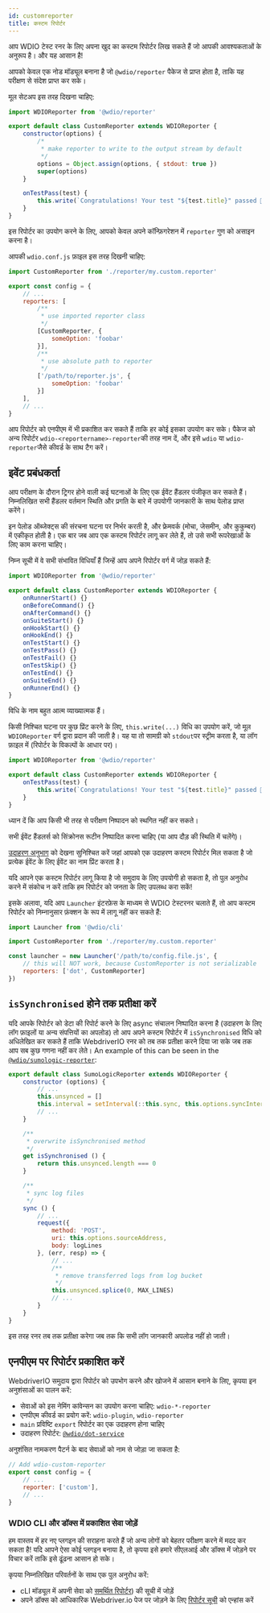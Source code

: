 ```yaml
---
id: customreporter
title: कस्टम रिपोर्टर
---
```


आप WDIO टेस्ट रनर के लिए अपना खुद का कस्टम रिपोर्टर लिख सकते हैं जो आपकी आवश्यकताओं के अनुरूप है। और यह आसान है!

आपको केवल एक नोड मॉड्यूल बनाना है जो `@wdio/reporter` पैकेज से प्राप्त होता है, ताकि यह परीक्षण से संदेश प्राप्त कर सके।

मूल सेटअप इस तरह दिखना चाहिए:

```js
import WDIOReporter from '@wdio/reporter'

export default class CustomReporter extends WDIOReporter {
    constructor(options) {
        /*
         * make reporter to write to the output stream by default
         */
        options = Object.assign(options, { stdout: true })
        super(options)
    }

    onTestPass(test) {
        this.write(`Congratulations! Your test "${test.title}" passed 👏`)
    }
}
```

इस रिपोर्टर का उपयोग करने के लिए, आपको केवल अपने कॉन्फ़िगरेशन में `reporter` गुण को असाइन करना है।


आपकी `wdio.conf.js` फ़ाइल इस तरह दिखनी चाहिए:

```js
import CustomReporter from './reporter/my.custom.reporter'

export const config = {
    // ...
    reporters: [
        /**
         * use imported reporter class
         */
        [CustomReporter, {
            someOption: 'foobar'
        }],
        /**
         * use absolute path to reporter
         */
        ['/path/to/reporter.js', {
            someOption: 'foobar'
        }]
    ],
    // ...
}
```

आप रिपोर्टर को एनपीएम में भी प्रकाशित कर सकते हैं ताकि हर कोई इसका उपयोग कर सके। पैकेज को अन्य रिपोर्टर `wdio-<reportername>-reporter`की तरह नाम दें, और इसे `wdio` या `wdio-reporter`जैसे कीवर्ड के साथ टैग करें।

## इवेंट प्रबंधकर्ता

आप परीक्षण के दौरान ट्रिगर होने वाली कई घटनाओं के लिए एक ईवेंट हैंडलर पंजीकृत कर सकते हैं। निम्नलिखित सभी हैंडलर वर्तमान स्थिति और प्रगति के बारे में उपयोगी जानकारी के साथ पेलोड प्राप्त करेंगे।

इन पेलोड ऑब्जेक्ट्स की संरचना घटना पर निर्भर करती है, और फ्रेमवर्क (मोचा, जेसमीन, और कुकुम्बर) में एकीकृत होती है। एक बार जब आप एक कस्टम रिपोर्टर लागू कर लेते हैं, तो उसे सभी रूपरेखाओं के लिए काम करना चाहिए।

निम्न सूची में वे सभी संभावित विधियाँ हैं जिन्हें आप अपने रिपोर्टर वर्ग में जोड़ सकते हैं:

```js
import WDIOReporter from '@wdio/reporter'

export default class CustomReporter extends WDIOReporter {
    onRunnerStart() {}
    onBeforeCommand() {}
    onAfterCommand() {}
    onSuiteStart() {}
    onHookStart() {}
    onHookEnd() {}
    onTestStart() {}
    onTestPass() {}
    onTestFail() {}
    onTestSkip() {}
    onTestEnd() {}
    onSuiteEnd() {}
    onRunnerEnd() {}
}
```

विधि के नाम बहुत आत्म व्याख्यात्मक हैं।

किसी निश्चित घटना पर कुछ प्रिंट करने के लिए, `this.write(...)` विधि का उपयोग करें, जो मूल `WDIOReporter` वर्ग द्वारा प्रदान की जाती है। यह या तो सामग्री को `stdout`पर स्ट्रीम करता है, या लॉग फ़ाइल में (रिपोर्टर के विकल्पों के आधार पर)।

```js
import WDIOReporter from '@wdio/reporter'

export default class CustomReporter extends WDIOReporter {
    onTestPass(test) {
        this.write(`Congratulations! Your test "${test.title}" passed 👏`)
    }
}
```

ध्यान दें कि आप किसी भी तरह से परीक्षण निष्पादन को स्थगित नहीं कर सकते।

सभी ईवेंट हैंडलर्स को सिंक्रोनस रूटीन निष्पादित करना चाहिए (या आप दौड़ की स्थिति में चलेंगे)।

[उदाहरण अनुभाग](https://github.com/webdriverio/webdriverio/tree/main/examples/wdio) को देखना सुनिश्चित करें जहां आपको एक उदाहरण कस्टम रिपोर्टर मिल सकता है जो प्रत्येक ईवेंट के लिए ईवेंट का नाम प्रिंट करता है।

यदि आपने एक कस्टम रिपोर्टर लागू किया है जो समुदाय के लिए उपयोगी हो सकता है, तो पुल अनुरोध करने में संकोच न करें ताकि हम रिपोर्टर को जनता के लिए उपलब्ध करा सकें!

इसके अलावा, यदि आप `Launcher` इंटरफ़ेस के माध्यम से WDIO टेस्टरनर चलाते हैं, तो आप कस्टम रिपोर्टर को निम्नानुसार फ़ंक्शन के रूप में लागू नहीं कर सकते हैं:

```js
import Launcher from '@wdio/cli'

import CustomReporter from './reporter/my.custom.reporter'

const launcher = new Launcher('/path/to/config.file.js', {
    // this will NOT work, because CustomReporter is not serializable
    reporters: ['dot', CustomReporter]
})
```

## `isSynchronised` होने तक प्रतीक्षा करें

यदि आपके रिपोर्टर को डेटा की रिपोर्ट करने के लिए async संचालन निष्पादित करना है (उदाहरण के लिए लॉग फ़ाइलों या अन्य संपत्तियों का अपलोड) तो आप अपने कस्टम रिपोर्टर में `isSynchronised` विधि को अधिलेखित कर सकते हैं ताकि WebdriverIO रनर को तब तक प्रतीक्षा करने दिया जा सके जब तक आप सब कुछ गणना नहीं कर लेते। An example of this can be seen in the [`@wdio/sumologic-reporter`](https://github.com/webdriverio/webdriverio/blob/main/packages/wdio-sumologic-reporter/src/index.ts):

```js
export default class SumoLogicReporter extends WDIOReporter {
    constructor (options) {
        // ...
        this.unsynced = []
        this.interval = setInterval(::this.sync, this.options.syncInterval)
        // ...
    }

    /**
     * overwrite isSynchronised method
     */
    get isSynchronised () {
        return this.unsynced.length === 0
    }

    /**
     * sync log files
     */
    sync () {
        // ...
        request({
            method: 'POST',
            uri: this.options.sourceAddress,
            body: logLines
        }, (err, resp) => {
            // ...
            /**
             * remove transferred logs from log bucket
             */
            this.unsynced.splice(0, MAX_LINES)
            // ...
        }
    }
}
```

इस तरह रनर तब तक प्रतीक्षा करेगा जब तक कि सभी लॉग जानकारी अपलोड नहीं हो जाती।

## एनपीएम पर रिपोर्टर प्रकाशित करें

WebdriverIO समुदाय द्वारा रिपोर्टर को उपभोग करने और खोजने में आसान बनाने के लिए, कृपया इन अनुशंसाओं का पालन करें:

* सेवाओं को इस नेमिंग कांवेन्सन का उपयोग करना चाहिए: `wdio-*-reporter`
* एनपीएम कीवर्ड का प्रयोग करें: `wdio-plugin`, `wdio-reporter`
* `main` प्रविष्टि `export` रिपोर्टर का एक उदाहरण होना चाहिए
* उदाहरण रिपोर्टर: [`@wdio/dot-service`](https://github.com/webdriverio/webdriverio/tree/main/packages/wdio-dot-reporter)

अनुशंसित नामकरण पैटर्न के बाद सेवाओं को नाम से जोड़ा जा सकता है:

```js
// Add wdio-custom-reporter
export const config = {
    // ...
    reporter: ['custom'],
    // ...
}
```

### WDIO CLI और डॉक्स में प्रकाशित सेवा जोड़ें

हम वास्तव में हर नए प्लगइन की सराहना करते हैं जो अन्य लोगों को बेहतर परीक्षण करने में मदद कर सकता है! यदि आपने ऐसा कोई प्लगइन बनाया है, तो कृपया इसे हमारे सीएलआई और डॉक्स में जोड़ने पर विचार करें ताकि इसे ढूंढना आसान हो सके।

कृपया निम्नलिखित परिवर्तनों के साथ एक पुल अनुरोध करें:

- cLI मॉड्यूल में अपनी सेवा को [समर्थित रिपोर्टर](https://github.com/webdriverio/webdriverio/blob/main/packages/wdio-cli/src/constants.ts#L74-L91)) की सूची में जोड़ें
- अपने डॉक्स को आधिकारिक Webdriver.io पेज पर जोड़ने के लिए [रिपोर्टर सूची](https://github.com/webdriverio/webdriverio/blob/main/scripts/docs-generation/3rd-party/reporters.json) को एन्हांस करें
